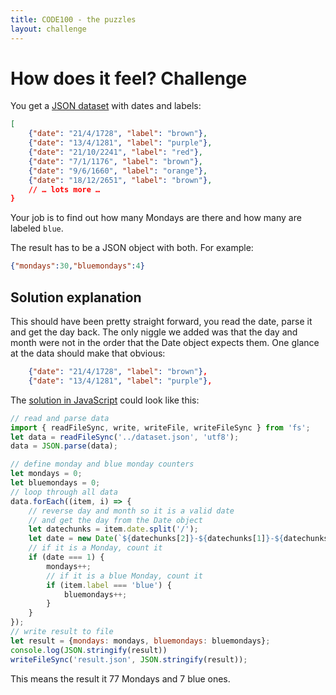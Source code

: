 ```yaml
---
title: CODE100 - the puzzles 
layout: challenge
---
```


# How does it feel? Challenge

You get a [JSON dataset](dataset.json) with dates and labels:

```json
[
    {"date": "21/4/1728", "label": "brown"},
    {"date": "13/4/1281", "label": "purple"},
    {"date": "21/10/2241", "label": "red"},
    {"date": "7/1/1176", "label": "brown"},
    {"date": "9/6/1660", "label": "orange"},
    {"date": "18/12/2651", "label": "brown"},
    // … lots more …    
}
```

Your job is to find out how many Mondays are there and how many are labeled `blue`.

The result has to be a JSON object with both. For example:

```json
{"mondays":30,"bluemondays":4}
```

<!-- details -->
<!-- summary -->
## Solution explanation
<!-- endsummary -->

This should have been pretty straight forward, you read the date, parse it and get the day back. The only niggle we added was that the day and month were not in the order that the Date object expects them. One glance at the data should make that obvious:

```json
    {"date": "21/4/1728", "label": "brown"},
    {"date": "13/4/1281", "label": "purple"},
```

The [solution in JavaScript](solution/solution.js) could look like this:

```javascript
// read and parse data
import { readFileSync, write, writeFile, writeFileSync } from 'fs';
let data = readFileSync('../dataset.json', 'utf8');
data = JSON.parse(data);

// define monday and blue monday counters
let mondays = 0;
let bluemondays = 0;
// loop through all data
data.forEach((item, i) => {
    // reverse day and month so it is a valid date
    // and get the day from the Date object
    let datechunks = item.date.split('/');
    let date = new Date(`${datechunks[2]}-${datechunks[1]}-${datechunks[0]}`).getDay();
    // if it is a Monday, count it
    if (date === 1) {
        mondays++;
        // if it is a blue Monday, count it
        if (item.label === 'blue') {
            bluemondays++;
        }
    }
});
// write result to file
let result = {mondays: mondays, bluemondays: bluemondays};
console.log(JSON.stringify(result))
writeFileSync('result.json', JSON.stringify(result));
``` 

This means the result it 77 Mondays and 7 blue ones.

<!-- enddetails -->